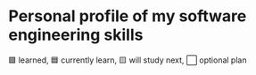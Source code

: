 # Personal profile of my software engineering skills

🟩 learned, 🟦 currently learn, 🟨 will study next, ⬜ optional plan







